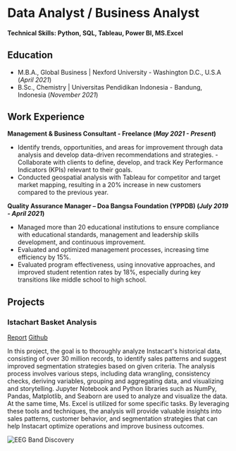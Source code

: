 # Data Analyst / Business Analyst

#### Technical Skills: Python, SQL, Tableau, Power BI, MS.Excel

## Education			       		
- M.B.A., Global Business	| Nexford University - Washington D.C., U.S.A (_April 2021_)	 			        		
- B.Sc., Chemistry | Universitas Pendidikan Indonesia - Bandung, Indonesia (_November 2021_)

## Work Experience
**Management & Business Consultant - Freelance (_May 2021 - Present_)**
- Identify trends, opportunities, and areas for improvement through data analysis and develop data-driven recommendations and strategies. - Collaborate with clients to define, develop, and track Key Performance Indicators (KPIs) relevant to their goals.
- Conducted geospatial analysis with Tableau for competitor and target market mapping, resulting in a 20% increase in new customers compared to the previous year.

**Quality Assurance Manager – Doa Bangsa Foundation (YPPDB)  (_July 2019 - April 2021_)**
- Managed more than 20 educational institutions to ensure compliance with educational standards, management and leadership skills development, and continuous improvement.
- Evaluated and optimized management processes, increasing time efficiency by 15%.
- Evaluated program effectiveness, using innovative approaches, and improved student retention rates by 18%, especially during key transitions like middle school to high school.

## Projects
### Istachart Basket Analysis
[Report](https://drive.google.com/file/d/1cLThnSeVuSnoIGbK__lg01kJawehMMAE/view?usp=sharing)
[Github](https://github.com/TeguhEP/Instachart-python-code)

In this project, the goal is to thoroughly analyze Instacart's historical data, consisting of over 30 million records, to identify sales patterns and suggest improved segmentation strategies based on given criteria. The analysis process involves various steps, including data wrangling, consistency checks, deriving variables, grouping and aggregating data, and visualizing and storytelling. Jupyter Notebook and Python libraries such as NumPy, Pandas, Matplotlib, and Seaborn are used to analyze and visualize the data. At the same time, Ms. Excel is utilized for some specific tasks. By leveraging these tools and techniques, the analysis will provide valuable insights into sales patterns, customer behavior, and segmentation strategies that can help Instacart optimize operations and improve business outcomes.

![EEG Band Discovery](/assets/img/eeg_band_discovery.jpeg)
